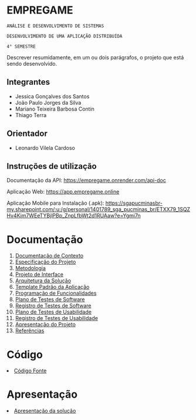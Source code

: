 # EMPREGAME

`ANÁLISE E DESENVOLVIMENTO DE SISTEMAS`

`DESENVOLVIMENTO DE UMA APLICAÇÃO DISTRIBUÍDA`

`4° SEMESTRE`

Descrever resumidamente, em um ou dois parágrafos, o projeto que está sendo desenvolvido.

## Integrantes

- Jessica Gonçalves dos Santos
- João Paulo Jorges da Silva
- Mariano Teixeira Barbosa Contin
- Thiago Terra

## Orientador

- Leonardo Vilela Cardoso

## Instruções de utilização

Documentação da API: https://empregame.onrender.com/api-doc

Aplicação Web: https://app.empregame.online

Aplicação Mobile para Instalação (.apk): https://sgapucminasbr-my.sharepoint.com/:u:/g/personal/1401789_sga_pucminas_br/ETXX79_1SQZHv4Kim7WEeTYBjlPBp_ZnpLfbWt2d1RUAaw?e=Ygmi7n

# Documentação

<ol>
<li><a href="docs/01-Documentação de Contexto.md"> Documentação de Contexto</a></li>
<li><a href="docs/02-Especificação do Projeto.md"> Especificação do Projeto</a></li>
<li><a href="docs/03-Metodologia.md"> Metodologia</a></li>
<li><a href="docs/04-Projeto de Interface.md"> Projeto de Interface</a></li>
<li><a href="docs/05-Arquitetura da Solução.md"> Arquitetura da Solução</a></li>
<li><a href="docs/06-Template Padrão da Aplicação.md"> Template Padrão da Aplicação</a></li>
<li><a href="docs/07-Programação de Funcionalidades.md"> Programação de Funcionalidades</a></li>
<li><a href="docs/08-Plano de Testes de Software.md"> Plano de Testes de Software</a></li>
<li><a href="docs/09-Registro de Testes de Software.md"> Registro de Testes de Software</a></li>
<li><a href="docs/10-Plano de Testes de Usabilidade.md"> Plano de Testes de Usabilidade</a></li>
<li><a href="docs/11-Registro de Testes de Usabilidade.md"> Registro de Testes de Usabilidade</a></li>
<li><a href="docs/12-Apresentação do Projeto.md"> Apresentação do Projeto</a></li>
<li><a href="docs/13-Referências.md"> Referências</a></li>
</ol>

# Código

<li><a href="src/README.md"> Código Fonte</a></li>

# Apresentação

<li><a href="presentation/README.md"> Apresentação da solução</a></li>

